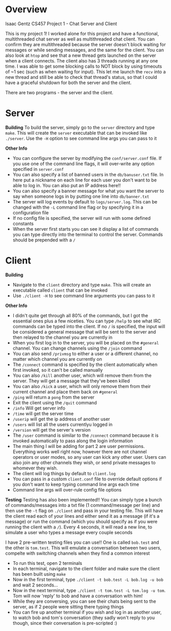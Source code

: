 # Overview
Isaac Gentz
CS457
Project 1 - Chat Server and Client

This is my project 1! I worked alone for this project and have a functional, multithreaded chat server as well as multithreaded chat client. You can confirm they are multithreaded because the server doesn't block waiting for messages or while sending messages, and the same for the client. You can also look at `htop` and see that a new thread gets launched on the server when a client connects. The client also has 3 threads running at any one time. I was able to get some blocking calls to NOT block by using timeouts of ~1 sec (such as when waiting for input). This let me launch the `recv` into a new thread and still be able to check that thread's status, so that I could have a graceful shutdown for both the server and the client.

There are two programs - the server and the client. 

# Server
**Building**
To build the server, simply go to the `server` directory and type `make`. 
This will create the `server` executable that can be invoked like `./server`. 
Use the `-H` option to see command line args you can pass to it

**Other Info**

 - You can configure the server by modifying the `conf/server.conf` file. If you use one of the command line flags, it will over-write any option specified in `server.conf`
 - You can also specify a list of banned users in the `db/banuser.txt` file. In here put a nickname on each line for each user you don't want to be able to log in. You can also put an IP address here!!
- You can also specify a banner message for what you want the server to say when someone logs in by putting one line into `db/banner.txt`
- The server will log events by default to `logs/server.log`. This can be changed with the `-L` command line flag or by specifying it in a configuration file
- If no config file is specified, the server will run with some defined constants
- When the server first starts you can see it display a list of commands you can type directly into the terminal to control the server. Commands should be prepended with a `/`


# Client

**Building**
 - Navigate to the `client` directory and type `make`. This will create an executable called `client` that can be invoked
 - Use `./client -H` to see command line arguments you can pass to it

**Other Info**
 - I didn't quite get through all 80% of the commands, but I got the essential ones plus a few niceties. You can type `/help` to see what IRC commands can be typed into the client. If no `/` is specified, the input will be considered a general message that will be sent to the server and then relayed to the channel you are currently in
 - When you first log in to the server, you will be placed on the `#general` channel. You can change channels using the `/join` command
 - You can also send `/privmsg` to either a user or a different channel, no matter which channel you are currently on
 - The `/connect` command is specified by the client automatically when first invoked, so it can't be called manually
 - You can also `/kill` another user, which will remove them from the server. They will get a message that they've been killed
 - You can also `/kick` a user, which will only remove them from their current channel and place them back on `#general`
 - `/ping` will return a `pong` from the server
 - Exit the client using the `/quit` command
 - `/info` Will get server info
 - `/time` will get the server time
 - `/userip` will get the ip address of another user
 - `/users` will list all the users currentlyu logged in
 - `/version` will get the server's version
 - The `/user` command is similar to the `/connect` command because it is invoked automatically to pass along the login information
 - The main thing I will be adding for part 2 are user permissions. Everything works well right now, however there are not channel operators or user modes, so any user can kick any other user. Users can also join any other channels they wish, or send private messages to whomever they wish.
- The client will log things by default to `client.log`
- You can pass in a custom `client.conf` file to override default options if you don't want to keep typing command line args each time
- Command line args will over-rule config file options

**Testing**
Testing has also been implemented!! You can simply type a bunch of commands/messages into a txt file (1 command/message per line) and then use the `-t` flag on `./client` and pass in your testing file. This will have the client read each of your lines and either send it as a message (if it's a message) or run the command (which you should specify as if you were running the client with a `/`). Every 4 seconds, it will read a new line, to simulate a user who types a message every couple seconds

I have 2 pre-written testing files you can use!! One is called `bob.test` and the other is `tom.test`. This will emulate a conversation between two users, compelte with switching channels when they find a common interest
 - To run this test, open 2 terminals
 - In each terminal, navigate to the client folder and make sure the client has been built using `make`
 - Now in the first terminal, type `./client -t bob.test -L bob.log -u bob` and wait 2 seconds...
 - Now in the next terminal, type `./client -t tom.test -L tom.log -u tom`. Tom will now 'reply' to bob and have a conversation with him!
 - While they are conversing, you can see their chats being sent to the server, as if 2 people were sitting there typing things
 - You can fire up another terminal if you wish and log in as another user, to watch bob and tom's conversation (they sadly won't reply to you though, since their conversation is pre-scripted :)

